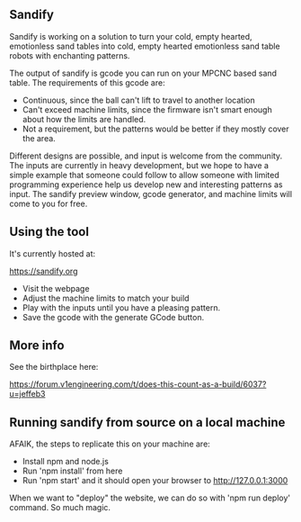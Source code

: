 ## Sandify 

Sandify is working on a solution to turn your cold, empty hearted, emotionless sand tables into cold, empty hearted emotionless sand table robots with enchanting patterns.

The output of sandify is gcode you can run on your MPCNC based sand table. The requirements of this
gcode are:
 - Continuous, since the ball can't lift to travel to another location
 - Can't exceed machine limits, since the firmware isn't smart enough about how the limits are
 handled.
 - Not a requirement, but the patterns would be better if they mostly cover the area.

Different designs are possible, and input is welcome from the community. The inputs are currently in
heavy development, but we hope to have a simple example that someone could follow to allow someone
with limited programming experience help us develop new and interesting patterns as input. The
sandify preview window, gcode generator, and machine limits will come to you for free.

## Using the tool

It's currently hosted at:

https://sandify.org

 - Visit the webpage
 - Adjust the machine limits to match your build
 - Play with the inputs until you have a pleasing pattern.
 - Save the gcode with the generate GCode button.

## More info

See the birthplace here:

https://forum.v1engineering.com/t/does-this-count-as-a-build/6037?u=jeffeb3

## Running sandify from source on a local machine

AFAIK, the steps to replicate this on your machine are:

 - Install npm and node.js
 - Run 'npm install' from here
 - Run 'npm start' and it should open your browser to http://127.0.0.1:3000

When we want to "deploy" the website, we can do so with 'npm run deploy' command. So much magic. 

